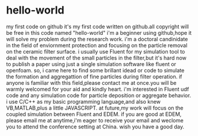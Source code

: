 # hello-world
my first code on github 
it's my first code written on github.all copyright will be free in this code named "hello-world"
i'm a beginner using github,hope it will solve my problem during the research work.
i'm a doctoral candinidate in the field of enviornment protection and focusing on the particle removal on the ceramic filter surface.
i usually use Fluent for my simulation tool to deal with the movement of the small particles in the filter,but it's hard now to publish a paper using just a single simulation software like fluent or openfoam.
so, i came here to find some brillant idead or code to simulate the formation and aggregattion of fine particles during filter operation.
if anyone is familiar with this field,please contact me at once.you will be warmly welcomed for your aid and kindly heart.
i'm interested in Fluent udf code and any simulation code for particle deposition or aggregate behavior.
i use C/C++ as my basic programming language,and also knew VB,MATLAB,plus a little JAVASCRIPT.
at future,my work will focus on the coupled simulation between Fluent and EDEM.
if you are good at EDEM, please email me at anytime,i'm eager to receive your email and weclome you to attend the conference setting at China.
wish you have a good day.
